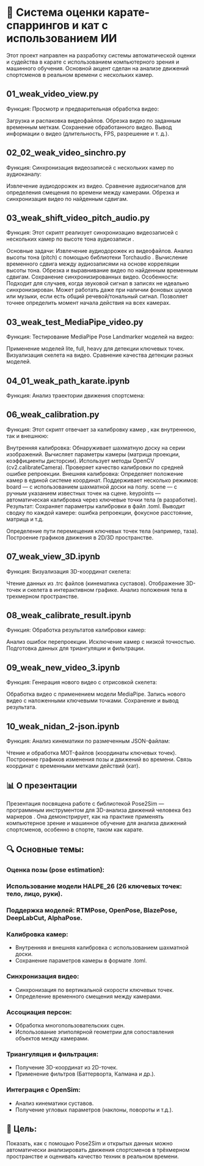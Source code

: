 # 🥋 Система оценки карате-спаррингов и кат с использованием ИИ
Этот проект направлен на разработку системы автоматической оценки и судейства в карате с использованием компьютерного зрения и машинного обучения. Основной акцент сделан на анализе движений спортсменов в реальном времени с нескольких камер.

## 01_weak_video_view.py
Функция:
Просмотр и предварительная обработка видео:

Загрузка и распаковка видеофайлов.
Обрезка видео по заданным временным меткам.
Сохранение обработанного видео.
Вывод информации о видео (длительность, FPS, разрешение и т. д.).
## 02_02_weak_video_sinсhro.py
Функция:
Синхронизация видеозаписей с нескольких камер по аудиоканалу:

Извлечение аудиодорожек из видео.
Сравнение аудиосигналов для определения смещения по времени между камерами.
Обрезка и синхронизация видео по найденным сдвигам.
## 03_weak_shift_video_pitch_audio.py
Функция:
Этот скрипт реализует синхронизацию видеозаписей с нескольких камер по высоте тона аудиозаписи .

Основные задачи:
Извлечение аудиодорожек из видеофайлов.
Анализ высоты тона (pitch) с помощью библиотеки Torchaudio .
Вычисление временного сдвига между аудиозаписями на основе корреляции высоты тона.
Обрезка и выравнивание видео по найденным временным сдвигам.
Сохранение синхронизированных видео.
Особенности:
Подходит для случаев, когда звуковой сигнал в записях не идеально синхронизирован.
Может работать даже при наличии фоновых шумов или музыки, если есть общий речевой/тональный сигнал.
Позволяет точнее определить момент начала действия на всех камерах.

## 03_weak_test_MediaPipe_video.py
Функция:
Тестирование MediaPipe Pose Landmarker моделей на видео:

Применение моделей lite, full, heavy для детекции ключевых точек.
Визуализация скелета на видео.
Сравнение качества детекции разных моделей.
## 04_01_weak_path_karate.ipynb
Функция:
Анализ траектории движения спортсмена:

## 06_weak_calibration.py
Функция:
Этот скрипт отвечает за калибровку камер , как внутреннюю, так и внешнюю:

Внутренняя калибровка:
Обнаруживает шахматную доску на серии изображений.
Вычисляет параметры камеры (матрица проекции, коэффициенты дисторсии).
Использует методы OpenCV (cv2.calibrateCamera).
Проверяет качество калибровки по средней ошибке репроекции.
Внешняя калибровка:
Определяет положение камер в единой системе координат.
Поддерживает несколько режимов:
board — с использованием шахматной доски на полу.
scene — с ручным указанием известных точек на сцене.
keypoints — автоматическая калибровка через ключевые точки тела (в разработке).
Результат:
Сохраняет параметры калибровки в файл .toml.
Выводит сводку по каждой камере: ошибка репроекции, фокусное расстояние, матрица и т.д.

Определение пути перемещения ключевых точек тела (например, таза).
Построение графиков движения в 2D/3D пространстве.
## 07_weak_view_3D.ipynb
Функция:
Визуализация 3D-координат скелета:

Чтение данных из .trc файлов (кинематика суставов).
Отображение 3D-точек и скелета в интерактивном графике.
Анализ положения тела в трехмерном пространстве.
## 08_weak_calibrate_result.ipynb
Функция:
Обработка результатов калибровки камер:

Анализ ошибок перепроекции.
Исключение камер с низкой точностью.
Подготовка данных для триангуляции и фильтрации.
## 09_weak_new_video_3.ipynb
Функция:
Генерация нового видео с отрисовкой скелета:

Обработка видео с применением модели MediaPipe.
Запись нового видео с наложенными ключевыми точками.
Сохранение и вывод результата.
## 10_weak_nidan_2-json.ipynb
Функция:
Анализ кинематики по размеченным JSON-файлам:

Чтение и обработка MOT-файлов (координаты ключевых точек).
Построение графиков изменения позы и движений во времени.
Связь координат с временными метками действий (кат).

## 📊 О презентации
Презентация посвящена работе с библиотекой Pose2Sim — программным инструментом для 3D-анализа движений человека без маркеров . Она демонстрирует, как на практике применять компьютерное зрение и машинное обучение для анализа движений спортсменов, особенно в спорте, таком как карате.

## 🔍 Основные темы:
### Оценка позы (pose estimation):
### Использование модели HALPE_26 (26 ключевых точек: тело, лицо, руки).
### Поддержка моделей: RTMPose, OpenPose, BlazePose, DeepLabCut, AlphaPose.
### Калибровка камер:
- Внутренняя и внешняя калибровка с использованием шахматной доски.
- Сохранение параметров камеры в формате .toml.
### Синхронизация видео:
- Синхронизация по вертикальной скорости ключевых точек.
- Определение временного смещения между камерами.
### Ассоциация персон:
- Обработка многопользовательских сцен.
- Использование эпиполярной геометрии для сопоставления объектов между камерами.
### Триангуляция и фильтрация:
- Получение 3D-координат из 2D-точек.
- Применение фильтров (Баттерворта, Калмана и др.).
### Интеграция с OpenSim:
- Анализ кинематики суставов.
- Получение угловых параметров (наклоны, повороты и т.д.).
## 🎯 Цель:
Показать, как с помощью Pose2Sim и открытых данных можно автоматически анализировать движения спортсменов в трёхмерном пространстве и оценивать качество техник в реальном времени.
